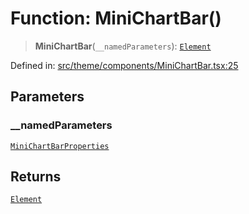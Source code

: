 # Function: MiniChartBar()

> **MiniChartBar**(`__namedParameters`): [`Element`](https://github.com/DefinitelyTyped/DefinitelyTyped/blob/80449050d0e5e84f44ffa3fd3dc5651e4747e589/types/react/jsx-runtime.d.ts#L6)

Defined in: [src/theme/components/MiniChartBar.tsx:25](https://github.com/Nick2bad4u/Uptime-Watcher/blob/main/src/theme/components/MiniChartBar.tsx#L25)

## Parameters

### \_\_namedParameters

[`MiniChartBarProperties`](../interfaces/MiniChartBarProperties.md)

## Returns

[`Element`](https://github.com/DefinitelyTyped/DefinitelyTyped/blob/80449050d0e5e84f44ffa3fd3dc5651e4747e589/types/react/jsx-runtime.d.ts#L6)
